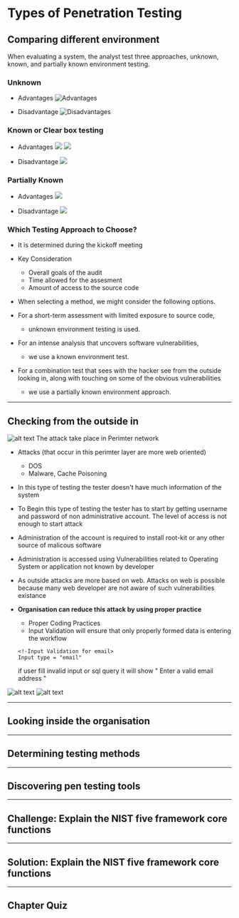 # Types of Penetration Testing
## Comparing different environment
When evaluating a system, the analyst test three approaches, unknown, known, and partially known environment testing.
### Unknown
- Advantages
![Advantages](Images/Adv+Unkown.png)

- Disadvantage
![Disadvantages](Images/DisAdv+Unknown.png)


### Known or Clear box testing
- Advantages
![](Images/Known+Adv.png)
![](Images/known+Adv1.png)

- Disadvantage
![](Images/DisAdv+known.png)



### Partially Known
- Advantages
![](Images/Partially+Adv.png)

- Disadvantage
![](Images/Partially+DisAdv.png)



### Which Testing Approach to Choose?
- It is determined during the kickoff meeting
- Key Consideration
    - Overall goals of the audit
    - Time allowed for the assesment
    - Amount of access to the source code

- When selecting a method, we might consider the following options. 
- For a short-term assessment with limited exposure to source code, 
    - unknown environment testing is used. 
- For an intense analysis that uncovers software vulnerabilities, 
    - we use a known environment test. 
- For a combination test that sees with the hacker see from the outside looking in, along with touching on some of the obvious vulnerabilities 
    - we use a partially known environment approach.
___
## Checking from the outside in
![alt text](Images/LAN+Perimeter+Internet.png)
The attack take place in Perimter network
- Attacks (that occur in this perimter layer are more web oriented)
    - DOS
    - Malware, Cache Poisoning
- In this type of testing the tester doesn't have much information of the system
- To Begin this type of testing the tester has to start by getting username and password of non administrative account. The level of access is not enough to start attack
- Administration of the account is required to install root-kit or any other source of malicous software 
- Administration is accessed using Vulnerabilities related to Operating System or application not known by developer
- As outside attacks are more based on web. Attacks on web is possible because many web developer are not aware of such vulnerabilities existance
- **Organisation can reduce this attack by using proper practice**
    - Proper Coding Practices
    - Input Validation will ensure that only properly formed data is entering the workflow
        
    ```
    <!-Input Validation for email>
    Input type = "email"
    ```
    if user fill invalid input or sql query it will show
    " Enter a valid email address "

![alt text](Images/Adv+Outside+in.png)
![alt text](Images/DisAdv+outside+in.png)

___
## Looking inside the organisation
___
## Determining testing methods
___
## Discovering pen testing tools
___
## Challenge: Explain the NIST five framework core functions
___
## Solution: Explain the NIST five framework core functions
___
## Chapter Quiz